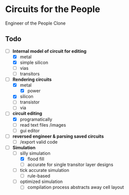 
# Circuits for the People
Engineer of the People Clone

## Todo

- [ ] **Internal model of circuit for editing**
    + [x] metal
    + [x] simple silicon
    + [ ] vias
    + [ ] transitors
- [ ] **Rendering circuits**
    - [x] metal
    	- [x] power
    - [x] silicon
    - [ ] transistor
    - [ ] via
- [ ] **circuit editing**
    - [x] programatically 
	+ [ ] read text files /images
	+ [ ] gui editor
- [ ] **reversed engineer & parsing saved circuits**
	+ [ ] /export valid code
- [ ] **Simulation**
	+ [ ] silly simulation
	   + [x] flood fill
	   + [ ] accurate for single transitor layer designs
	+ [ ] tick accurate simulation
		- [ ] rule-based
	+ [ ] optimized simulation
		- [ ] compilation process abstracts away cell layout
